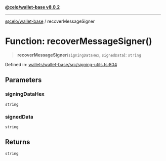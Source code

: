 [**@celo/wallet-base v8.0.2**](../README.md)

***

[@celo/wallet-base](../README.md) / recoverMessageSigner

# Function: recoverMessageSigner()

> **recoverMessageSigner**(`signingDataHex`, `signedData`): `string`

Defined in: [wallets/wallet-base/src/signing-utils.ts:804](https://github.com/celo-org/developer-tooling/blob/master/packages/sdk/wallets/wallet-base/src/signing-utils.ts#L804)

## Parameters

### signingDataHex

`string`

### signedData

`string`

## Returns

`string`
